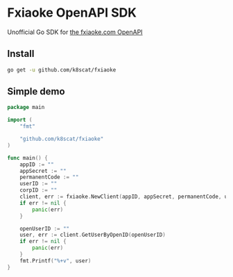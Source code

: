 # Fxiaoke OpenAPI SDK

Unofficial Go SDK for [the fxiaoke.com OpenAPI](https://open.fxiaoke.com/wiki.html)

## Install

```bash
go get -u github.com/k8scat/fxiaoke
```

## Simple demo

```go
package main

import (
    "fmt"

    "github.com/k8scat/fxiaoke"
)

func main() {
    appID := ""
    appSecret := ""
    permanentCode := ""
    userID := ""
    corpID := ""
    client, err := fxiaoke.NewClient(appID, appSecret, permanentCode, userID, corpID)
    if err != nil {
        panic(err)
    }

    openUserID := ""
    user, err := client.GetUserByOpenID(openUserID)
    if err != nil {
        panic(err)
    }
    fmt.Printf("%+v", user)
}

```
